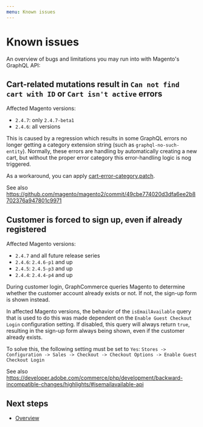 ```yaml
---
menu: Known issues
---
```


# Known issues

An overview of bugs and limitations you may run into with Magento's GraphQL API:

## Cart-related mutations result in `Can not find cart with ID` or `Cart isn't active` errors

Affected Magento versions:

- `2.4.7`: only `2.4.7-beta1`
- `2.4.6`: all versions

This is caused by a regression which results in some GraphQL errors no longer
getting a category extension string (such as `graphql-no-such-entity`).
Normally, these errors are handling by automatically creating a new cart, but
without the proper error category this error-handling logic is nog triggered.

As a workaround, you can apply
[cart-error-category.patch](./patches/cart-error-category.patch).

See also
https://github.com/magento/magento2/commit/49cbe774020d3dfa6ee2b8702376a947801c9971

## Customer is forced to sign up, even if already registered

Affected Magento versions:

- `2.4.7` and all future release series
- `2.4.6`: `2.4.6-p1` and up
- `2.4.5`: `2.4.5-p3` and up
- `2.4.4`: `2.4.4-p4` and up

During customer login, GraphCommerce queries Magento to determine whether the
customer account already exists or not. If not, the sign-up form is shown
instead.

In affected Magento versions, the behavior of the `isEmailAvailable` query that
is used to do this was made dependent on the `Enable Guest Checkout Login`
configuration setting. If disabled, this query will always return `true`,
resulting in the sign-up form always being shown, even if the customer already
exists.

To solve this, the following setting must be set to `Yes`:
`Stores -> Configuration -> Sales -> Checkout -> Checkout Options -> Enable Guest Checkout Login`

See also
https://developer.adobe.com/commerce/php/development/backward-incompatible-changes/highlights/#isemailavailable-api

## Next steps

- [Overview](./readme)
